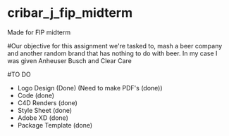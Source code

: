 # cribar_j_fip_midterm
Made for FIP midterm

#Our objective
for this assignment we're tasked to, mash a beer company and another random brand that has nothing to do with beer.
In my case I was given Anheuser Busch and Clear Care

#TO DO
- Logo Design (Done) (Need to make PDF's (done))
- Code (done)
- C4D Renders (done)
- Style Sheet (done)
- Adobe XD (done)
- Package Template (done)